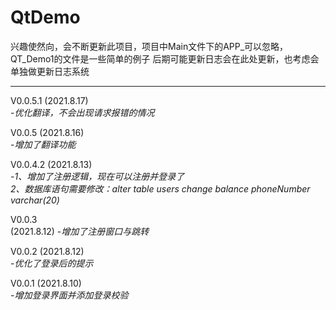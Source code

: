 # QtDemo

兴趣使然向，会不断更新此项目，项目中Main文件下的APP_可以忽略，QT_Demo1的文件是一些简单的例子
后期可能更新日志会在此处更新，也考虑会单独做更新日志系统

---
V0.0.5.1 (2021.8.17)<br>
-*优化翻译，不会出现请求报错的情况*

V0.0.5 (2021.8.16)<br>
-*增加了翻译功能*

V0.0.4.2 (2021.8.13)<br>
-*1、增加了注册逻辑，现在可以注册并登录了 <br/>
2、数据库语句需要修改：alter table users change balance phoneNumber varchar(20)*

V0.0.3<br> (2021.8.12)
-*增加了注册窗口与跳转*

V0.0.2 (2021.8.12)<br>
-*优化了登录后的提示*

V0.0.1 (2021.8.10)<br>
-*增加登录界面并添加登录校验*
